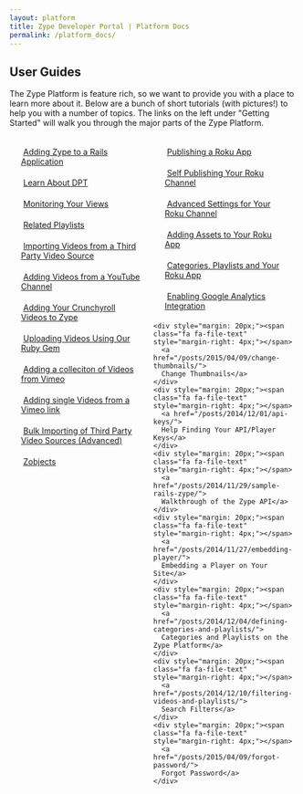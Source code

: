 ```yaml
---
layout: platform
title: Zype Developer Portal | Platform Docs
permalink: /platform_docs/
---
```

## User Guides
The Zype Platform is feature rich, so we want to provide you with a place to learn more about it.
Below are a bunch of short tutorials (with pictures!) to help you with a number of topics. The links on the left under "Getting Started" will walk you through the major parts of the Zype Platform.

<div style="display: inline-flex; width: 100%;">
  <div style="width: 50%;">
    <div style="margin: 20px;"><span class="fa fa-file-text" style="margin-right: 4px;"></span>
      <a href="/posts/2014/10/10/adding-zype-to-rails/">
      Adding Zype to a Rails Application</a>
    </div>
    <div style="margin: 20px;"><span class="fa fa-file-text" style="margin-right: 4px;"></span>
      <a href="/posts/2014/10/17/dpt-from-scratch/">
      Learn About DPT</a>
    </div>
    <div style="margin: 20px;"><span class="fa fa-file-text" style="margin-right: 4px;"></span>
      <a href="/posts/2014/10/20/checking-player-request-logs/">
      Monitoring Your Views</a>
    </div>
    <div style="margin: 20px;"><span class="fa fa-file-text" style="margin-right: 4px;"></span>
      <a href="/posts/2014/10/23/adding-a-playlist-of-related-videos/">
      Related Playlists</a>
    </div>
    <div style="margin: 20px;"><span class="fa fa-file-text" style="margin-right: 4px;"></span>
      <a href="/posts/2015/02/15/importing-videos-from-third-party-source">
      Importing Videos from a Third Party Video Source</a>
    </div>
    <div style="margin: 20px;"><span class="fa fa-file-text" style="margin-right: 4px;"></span>
      <a href="/posts/2014/11/18/search-youtube-in-zype/">
      Adding Videos from a YouTube Channel</a>
    </div>
    <div style="margin: 20px;"><span class="fa fa-file-text" style="margin-right: 4px;"></span>  
      <a href="/posts/2014/11/19/adding-crunchyroll-as-a-video-source/">
      Adding Your Crunchyroll Videos to Zype</a>
    </div>
    <div style="margin: 20px;"><span class="fa fa-file-text" style="margin-right: 4px;"></span>  
      <a href="/posts/2014/11/20/uploading-vidoes-with-the-zype-cli/">
      Uploading Videos Using Our Ruby Gem</a>
    </div>
    <div style="margin: 20px;"><span class="fa fa-file-text" style="margin-right: 4px;"></span>  
    <a href="/platform_docs/adding_videos/#2">
    Adding a colleciton of Videos from Vimeo</a>
    </div>
    <div style="margin: 20px;"><span class="fa fa-file-text" style="margin-right: 4px;"></span>  
    <a href="/platform_docs/adding_videos/#6">
    Adding single Videos from a Vimeo link</a>
    </div>
    <div style="margin: 20px;"><span class="fa fa-file-text" style="margin-right: 4px;"></span>  
    <a href="/posts/2015/02/15/bulk-video-importing">
    Bulk Importing of Third Party Video Sources (Advanced)</a>
    </div>
    <div style="margin: 20px;"><span class="fa fa-file-text" style="margin-right: 4px;"></span>  
    <a href="/posts/2014/12/04/zobjects-in-the-zype-platform/">
    Zobjects</a>
    </div>

  </div>

  <div style="width: 50%;">
  <div style="margin: 20px;"><span class="fa fa-file-text" style="margin-right: 4px;"></span>  
  <a href="/posts/2015/02/13/zype-publish-roku/">
  Publishing a Roku App </a>
  </div>
  <div style="margin: 20px;"><span class="fa fa-file-text" style="margin-right: 4px;"></span>  
    <a href="/posts/2015/02/13/self-publish-roku/">
    Self Publishing Your Roku Channel</a>
  </div>
  <div style="margin: 20px;"><span class="fa fa-file-text" style="margin-right: 4px;"></span>  
    <a href="/posts/2015/02/13/roku-advanced-settings/">
    Advanced Settings for Your Roku Channel</a>
  </div>
  <div style="margin: 20px;"><span class="fa fa-file-text" style="margin-right: 4px;"></span>
  <a href="/posts/2014/12/03/zype-roku-assets/">
  Adding Assets to Your Roku App</a>
  </div>
    <div style="margin: 20px;"><span class="fa fa-file-text" style="margin-right: 4px;"></span>  
      <a href="/posts/2014/12/03/categories-playlists-zobjects-roku/">
      Categories, Playlists and Your Roku App</a>
    </div>
    <div style="margin: 20px;"><span class="fa fa-file-text" style="margin-right: 4px;"></span>  
      <a href="/platform_docs/google_analytics/">
      Enabling Google Analytics Integration</a>
    </div>


    <div style="margin: 20px;"><span class="fa fa-file-text" style="margin-right: 4px;"></span>
      <a href="/posts/2015/04/09/change-thumbnails/">
      Change Thumbnails</a>
    </div>
    <div style="margin: 20px;"><span class="fa fa-file-text" style="margin-right: 4px;"></span>  
      <a href="/posts/2014/12/01/api-keys/">
      Help Finding Your API/Player Keys</a>
    </div>
    <div style="margin: 20px;"><span class="fa fa-file-text" style="margin-right: 4px;"></span>  
      <a href="/posts/2014/11/29/sample-rails-zype/">
      Walkthrough of the Zype API</a>
    </div>
    <div style="margin: 20px;"><span class="fa fa-file-text" style="margin-right: 4px;"></span>  
      <a href="/posts/2014/11/27/embedding-player/">
      Embedding a Player on Your Site</a>
    </div>
    <div style="margin: 20px;"><span class="fa fa-file-text" style="margin-right: 4px;"></span>  
      <a href="/posts/2014/12/04/defining-categories-and-playlists/">
      Categories and Playlists on the Zype Platform</a>
    </div>
    <div style="margin: 20px;"><span class="fa fa-file-text" style="margin-right: 4px;"></span>
      <a href="/posts/2014/12/10/filtering-videos-and-playlists/">
      Search Filters</a>
    </div>
    <div style="margin: 20px;"><span class="fa fa-file-text" style="margin-right: 4px;"></span>
      <a href="/posts/2015/04/09/forgot-password/">
      Forgot Password</a>
    </div>
  </div>
</div>
